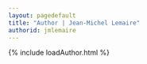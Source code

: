 ```yaml
---
layout: pagedefault
title: "Author | Jean-Michel Lemaire"
authorid: jmlemaire
---
```

{% include loadAuthor.html %}